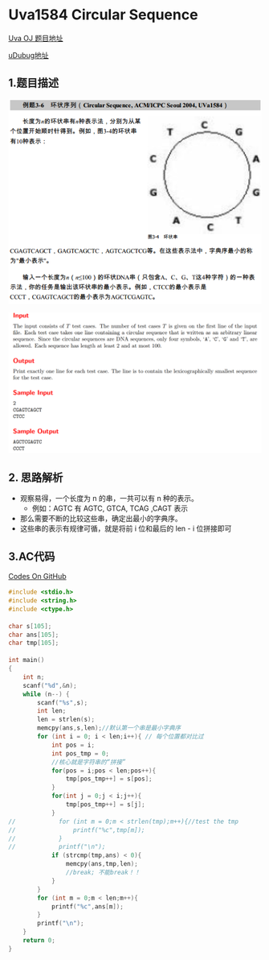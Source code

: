 # Uva1584 Circular Sequence

[Uva OJ 题目地址](https://uva.onlinejudge.org/index.php?option=com_onlinejudge&Itemid=8&category=829&page=show_problem&problem=4459)

[uDubug地址](https://www.udebug.com/UVa/1584)

## 1.题目描述

![Uva1584](https://github.com/dingjianhub/algorithm_notes/raw/master/pics/Uva1584_1.png)

![Uva1584](https://github.com/dingjianhub/algorithm_notes/raw/master/pics/Uva1584_2.png)

## 2. 思路解析

+ 观察易得，一个长度为 n 的串，一共可以有 n 种的表示。
  + 例如：AGTC 有 AGTC, GTCA, TCAG ,CAGT 表示
+ 那么需要不断的比较这些串，确定出最小的字典序。
+ 这些串的表示有规律可循，就是将前 i 位和最后的 len - i 位拼接即可

## 3.AC代码

[Codes On GitHub](https://github.com/dingjianhub/Learn_C_Again/blob/master/AOAPC%20II%20Beginning%20Algorithm%20Contests%20(Second%20Edition)%20(Rujia%20Liu)/Uva_OJ_Source_Code/Uva1584.c)

```c
#include <stdio.h>
#include <string.h>
#include <ctype.h>

char s[105];
char ans[105];
char tmp[105];

int main()
{
    int n;
    scanf("%d",&n);
    while (n--) {
        scanf("%s",s);
        int len;
        len = strlen(s);
        memcpy(ans,s,len);//默认第一个串是最小字典序
        for (int i = 0; i < len;i++){ // 每个位置都对比过
            int pos = i;
            int pos_tmp = 0;
            //核心就是字符串的“拼接”
            for(pos = i;pos < len;pos++){
                tmp[pos_tmp++] = s[pos];
            }
            for(int j = 0;j < i;j++){
                tmp[pos_tmp++] = s[j];
            }
//            for (int m = 0;m < strlen(tmp);m++){//test the tmp
//                printf("%c",tmp[m]);
//            }
//            printf("\n");
            if (strcmp(tmp,ans) < 0){
                memcpy(ans,tmp,len);
                //break; 不能break！！
            }
        }
        for (int m = 0;m < len;m++){
            printf("%c",ans[m]);
        }
        printf("\n");
    }
    return 0;
}
```


